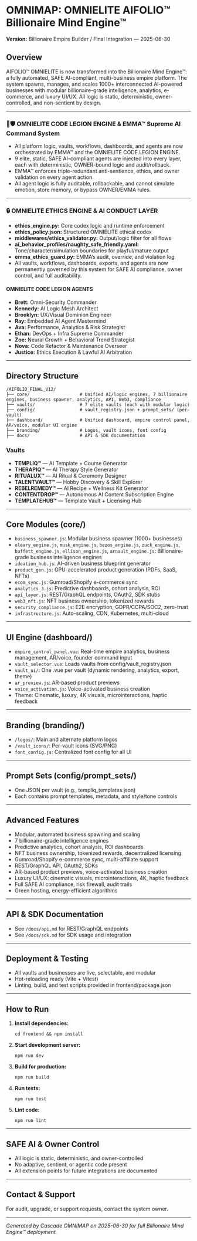 # OMNIMAP: OMNIELITE AIFOLIO™ Billionaire Mind Engine™

**Version:** Billionaire Empire Builder / Final Integration — 2025-06-30

## Overview
AIFOLIO™ OMNIELITE is now transformed into the Billionaire Mind Engine™: a fully automated, SAFE AI-compliant, multi-business empire platform. The system spawns, manages, and scales 1000+ interconnected AI-powered businesses with modular billionaire-grade intelligence, analytics, e-commerce, and luxury UI/UX. All logic is static, deterministic, owner-controlled, and non-sentient by design.

---

### 🧠🛡️ OMNIELITE CODE LEGION ENGINE & EMMA™ Supreme AI Command System

- All platform logic, vaults, workflows, dashboards, and agents are now orchestrated by EMMA™ and the OMNIELITE CODE LEGION ENGINE.
- 9 elite, static, SAFE AI-compliant agents are injected into every layer, each with deterministic, OWNER-bound logic and audit/rollback.
- EMMA™ enforces triple-redundant anti-sentience, ethics, and owner validation on every agent action.
- All agent logic is fully auditable, rollbackable, and cannot simulate emotion, store memory, or bypass OWNER/EMMA rules.

---

### 🔒 OMNIELITE ETHICS ENGINE & AI CONDUCT LAYER

- **ethics_engine.py:** Core codex logic and runtime enforcement
- **ethics_policy.json:** Structured OMNIELITE ethical codex
- **middlewares/ethics_validator.py:** Output/logic filter for all flows
- **ai_behavior_profiles/naughty_safe_friendly.yaml:** Tone/character/simulation boundaries for playful/mature output
- **emma_ethics_guard.py:** EMMA’s audit, override, and violation log
- All vaults, workflows, dashboards, exports, and agents are now permanently governed by this system for SAFE AI compliance, owner control, and full auditability.

#### OMNIELITE CODE LEGION AGENTS
- **Brett:** Omni-Security Commander
- **Kennedy:** AI Logic Mesh Architect
- **Brooklyn:** UX/Visual Dominion Engineer
- **Ray:** Embedded AI Agent Mastermind
- **Ava:** Performance, Analytics & Risk Strategist
- **Ethan:** DevOps + Infra Supreme Commander
- **Zoe:** Neural Growth + Behavioral Trend Strategist
- **Nova:** Code Refactor & Maintenance Overseer
- **Justice:** Ethics Execution & Lawful AI Arbitration

---

## Directory Structure

```
/AIFOLIO_FINAL_V12/
├── core/                   # Unified AI/logic engines, 7 billionaire engines, business spawner, analytics, API, Web3, compliance
├── vaults/                 # 7 elite vaults (each with modular logic)
├── config/                 # vault_registry.json + prompt_sets/ (per-vault)
├── dashboard/              # Unified dashboard, empire control panel, AR/voice, modular UI engine
├── branding/               # Logos, vault icons, font config
├── docs/                   # API & SDK documentation
```

### Vaults
- **TEMPLIQ™** — AI Template + Course Generator
- **THERAPIQ™** — AI Therapy Style Generator
- **RITUALUX™** — AI Ritual & Ceremony Designer
- **TALENTVAULT™** — Hobby Discovery & Skill Explorer
- **REBELREMEDY™** — AI Recipe + Wellness Kit Generator
- **CONTENTDROP™** — Autonomous AI Content Subscription Engine
- **TEMPLATEHUB™** — Template Vault + Licensing Hub

---

## Core Modules (core/)
- `business_spawner.js`: Modular business spawner (1000+ businesses)
- `oleary_engine.js`, `musk_engine.js`, `bezos_engine.js`, `zuck_engine.js`, `buffett_engine.js`, `ellison_engine.js`, `arnault_engine.js`: Billionaire-grade business intelligence engines
- `ideation_hub.js`: AI-driven business blueprint generator
- `product_gen.js`: GPU-accelerated product generation (PDFs, SaaS, NFTs)
- `ecom_sync.js`: Gumroad/Shopify e-commerce sync
- `analytics_3.js`: Predictive dashboards, cohort analysis, ROI
- `api_layer.js`: REST/GraphQL endpoints, OAuth2, SDK stubs
- `web3_nft.js`: NFT business ownership, tokenized rewards
- `security_compliance.js`: E2E encryption, GDPR/CCPA/SOC2, zero-trust
- `infrastructure.js`: Auto-scaling, CDN, Kubernetes, multi-cloud

---

## UI Engine (dashboard/)
- `empire_control_panel.vue`: Real-time empire analytics, business management, AR/voice, founder command input
- `vault_selector.vue`: Loads vaults from config/vault_registry.json
- `vault_ui/`: One .vue per vault (dynamic rendering, analytics, export, theme)
- `ar_preview.js`: AR-based product previews
- `voice_activation.js`: Voice-activated business creation
- Theme: Cinematic, luxury, 4K visuals, microinteractions, haptic feedback

---

## Branding (branding/)
- `/logos/`: Main and alternate platform logos
- `/vault_icons/`: Per-vault icons (SVG/PNG)
- `font_config.js`: Centralized font config for all UI

---

## Prompt Sets (config/prompt_sets/)
- One JSON per vault (e.g., templiq_templates.json)
- Each contains prompt templates, metadata, and style/tone controls

---

## Advanced Features
- Modular, automated business spawning and scaling
- 7 billionaire-grade intelligence engines
- Predictive analytics, cohort analysis, ROI dashboards
- NFT business ownership, tokenized rewards, decentralized licensing
- Gumroad/Shopify e-commerce sync, multi-affiliate support
- REST/GraphQL API, OAuth2, SDKs
- AR-based product previews, voice-activated business creation
- Luxury UI/UX: cinematic visuals, microinteractions, 4K, haptic feedback
- Full SAFE AI compliance, risk firewall, audit trails
- Green hosting, energy-efficient algorithms

---

## API & SDK Documentation
- See `/docs/api.md` for REST/GraphQL endpoints
- See `/docs/sdk.md` for SDK usage and integration

---

## Deployment & Testing
- All vaults and businesses are live, selectable, and modular
- Hot-reloading ready (Vite + Vitest)
- Linting, build, and test scripts provided in frontend/package.json

---

## How to Run

1. **Install dependencies:**
   ```
   cd frontend && npm install
   ```
2. **Start development server:**
   ```
   npm run dev
   ```
3. **Build for production:**
   ```
   npm run build
   ```
4. **Run tests:**
   ```
   npm run test
   ```
5. **Lint code:**
   ```
   npm run lint
   ```

---

## SAFE AI & Owner Control
- All logic is static, deterministic, and owner-controlled
- No adaptive, sentient, or agentic code present
- All extension points for future integrations are documented

---

## Contact & Support
For audit, upgrade, or support requests, contact the system owner.

---

*Generated by Cascade OMNIMAP on 2025-06-30 for full Billionaire Mind Engine™ deployment.*
